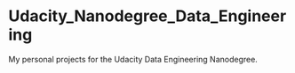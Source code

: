 # Udacity_Nanodegree_Data_Engineering
My personal projects for the Udacity Data Engineering Nanodegree.
